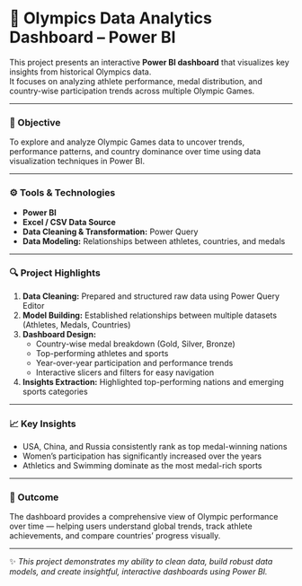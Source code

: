 # 🏅 Olympics Data Analytics Dashboard – Power BI  

This project presents an interactive **Power BI dashboard** that visualizes key insights from historical Olympics data.  
It focuses on analyzing athlete performance, medal distribution, and country-wise participation trends across multiple Olympic Games.  

---

### 🎯 Objective  
To explore and analyze Olympic Games data to uncover trends, performance patterns, and country dominance over time using data visualization techniques in Power BI.  

---

### ⚙️ Tools & Technologies  
- **Power BI**  
- **Excel / CSV Data Source**  
- **Data Cleaning & Transformation:** Power Query  
- **Data Modeling:** Relationships between athletes, countries, and medals  

---

### 🔍 Project Highlights  
1. **Data Cleaning:** Prepared and structured raw data using Power Query Editor  
2. **Model Building:** Established relationships between multiple datasets (Athletes, Medals, Countries)  
3. **Dashboard Design:**  
   - Country-wise medal breakdown (Gold, Silver, Bronze)  
   - Top-performing athletes and sports  
   - Year-over-year participation and performance trends  
   - Interactive slicers and filters for easy navigation  
4. **Insights Extraction:** Highlighted top-performing nations and emerging sports categories  

---

### 📈 Key Insights  
- USA, China, and Russia consistently rank as top medal-winning nations  
- Women’s participation has significantly increased over the years  
- Athletics and Swimming dominate as the most medal-rich sports  

---

### 💬 Outcome  
The dashboard provides a comprehensive view of Olympic performance over time — helping users understand global trends, track athlete achievements, and compare countries’ progress visually.  

---

✨ *This project demonstrates my ability to clean data, build robust data models, and create insightful, interactive dashboards using Power BI.*



